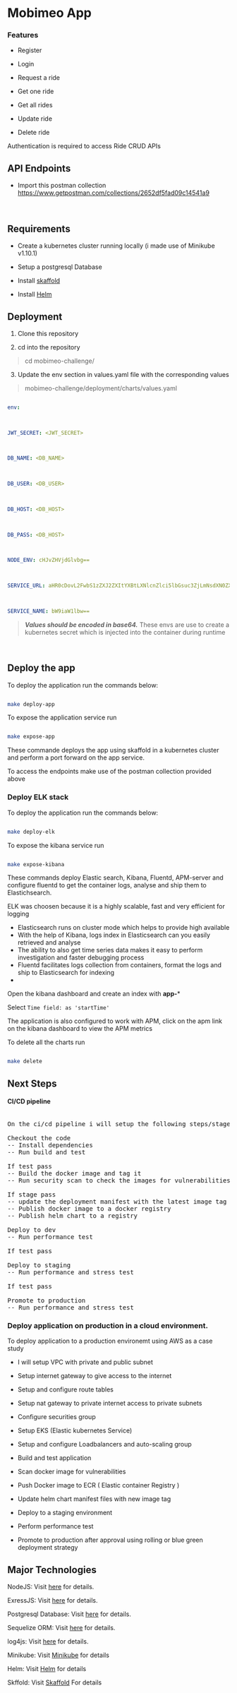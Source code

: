 
# Mobimeo App

  

### Features

  

- Register <br>

  

- Login <br>

  

- Request a ride <br>

  

- Get one ride<br>

  

- Get all rides<br>

  

- Update ride<br>

  

- Delete ride<br>

  

Authentication is required to access Ride CRUD APIs

  
  
  

  

## API Endpoints

  

  

- Import this postman collection https://www.getpostman.com/collections/2652df5fad09c14541a9

  

<br>

  

## Requirements

- Create a kubernetes cluster running locally (i made use of Minikube v1.10.1)

- Setup a postgresql Database

- Install [skaffold](https://skaffold.dev/docs/install/)

- Install [Helm](https://helm.sh/)

  

## Deployment

1. Clone this repository 

2. cd into the repository

  

> cd mobimeo-challenge/

3. Update the env section in values.yaml file with the corresponding values

> mobimeo-challenge/deployment/charts/values.yaml

```yaml

env:

  

JWT_SECRET: <JWT_SECRET>

  

DB_NAME: <DB_NAME>

  

DB_USER: <DB_USER>

  

DB_HOST: <DB_HOST>

  

DB_PASS: <DB_HOST>

  

NODE_ENV: cHJvZHVjdGlvbg==

  

SERVICE_URL: aHR0cDovL2FwbS1zZXJ2ZXItYXBtLXNlcnZlci5lbGsuc3ZjLmNsdXN0ZXIubG9jYWw6ODIwMA==

  

SERVICE_NAME: bW9iaW1lbw==

```

  

>  ***Values should be encoded in base64.*** These envs are use to create a kubernetes secret which is injected into the container during runtime

  <br>

## Deploy the app
To deploy the application run the commands below:

```bash

make deploy-app

```

To expose the application service run

```bash

make expose-app

```

These commande deploys the app using skaffold  in a kubernetes cluster and perform a port forward on the app service.

To access the endpoints make use of the postman collection provided above

### Deploy ELK stack
To deploy the application run the commands below:

```bash

make deploy-elk

```

To expose the kibana service run

  

```bash

make expose-kibana

```

  

These commands deploy Elastic search, Kibana, Fluentd, APM-server and configure fluentd  to get the container logs, analyse and ship them to Elastichsearch.

ELK was choosen because it is a highly scalable, fast and very efficient for logging
- Elasticsearch runs on cluster mode which helps to provide high available
- With the help of Kibana, logs index in Elasticsearch can you easily retrieved and analyse 
- The ability to also get time series data makes it easy to perform investigation and faster debugging process
- Fluentd facilitates logs collection from containers, format the logs and ship to Elasticsearch for indexing
- 

  

Open the kibana dashboard and create an index with **app-***

Select `Time field: as 'startTime'`

The application is also configured to work with APM, click on the apm link  on the kibana dashboard to view the APM metrics

To delete all the charts run

```bash

make delete

```

## Next Steps

  

#### CI/CD pipeline

<pre>

On the ci/cd pipeline i will setup the following steps/stages

Checkout the code
-- Install dependencies
-- Run build and test 

If test pass
-- Build the docker image and tag it
-- Run security scan to check the images for vulnerabilities (using aqua microscanner)

If stage pass
-- update the deployment manifest with the latest image tag
-- Publish docker image to a docker registry
-- Publish helm chart to a registry

Deploy to dev
-- Run performance test

If test pass

Deploy to staging
-- Run performance and stress test

If test pass

Promote to production
-- Run performance and stress test
</pre>

### Deploy application on production in a cloud environment.

To deploy application to a production environemt using AWS as a case study

  

- I will setup VPC with private and public subnet

- Setup internet gateway to give access to the internet

- Setup and configure route tables

- Setup nat gateway to private internet access to private subnets

- Configure securities group

- Setup EKS (Elastic kubernetes Service)

- Setup and configure Loadbalancers and auto-scaling group

- Build and test application
- Scan docker image for vulnerabilities
- Push Docker image to ECR ( Elastic container Registry )
- Update helm chart manifest files with new image tag
- Deploy to a staging environment
- Perform performance test
- Promote to production after approval using rolling or blue green deployment strategy



## Major Technologies

  
NodeJS: Visit [here](https://nodejs.org/en/) for details.

 
ExressJS: Visit [here](https://expressjs.com) for details.


Postgresql Database: Visit [here](https://www.postgresql.org/docs) for details.


Sequelize ORM: Visit [here](https://sequelize.org/master) for details.
  

log4js: Visit [here](https://www.npmjs.com/package/log4js) for details.

Minikube: Visit [Minikube](https://minikube.sigs.k8s.io/docs/start/) for details

Helm: Visit [Helm](https://helm.sh/) for details

Skffold: Visit [Skaffold](https://skaffold.dev/) For details
